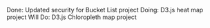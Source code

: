 Done: Updated security for Bucket List project
Doing: D3.js heat map project
Will Do: D3.js Chloropleth map project
